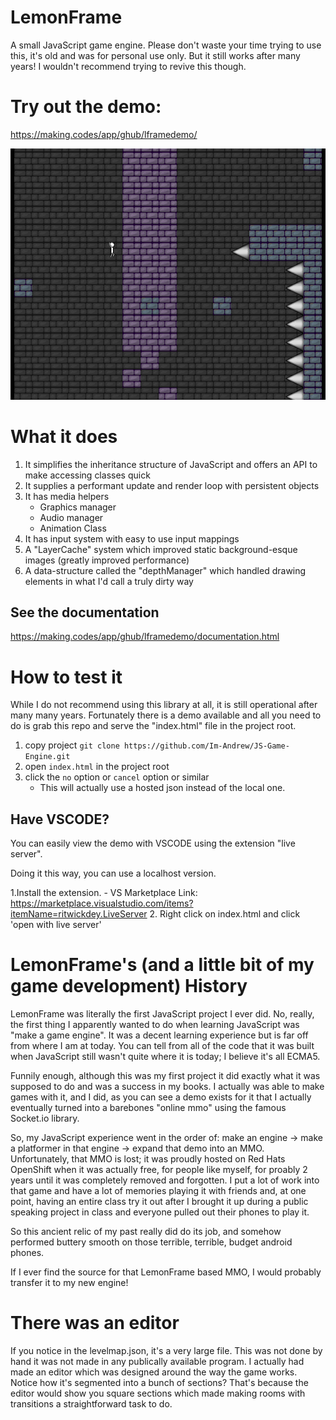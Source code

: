 # LemonFrame

A small JavaScript game engine. Please don't waste your time trying to use this, it's old 
and was for personal use only. But it still works after many years! I wouldn't recommend trying to revive this though.

# Try out the demo:

https://making.codes/app/ghub/lframedemo/

![](gh/demo.gif)


# What it does

1. It simplifies the inheritance structure of JavaScript and offers an API to make accessing classes quick
2. It supplies a performant update and render loop with persistent objects
3. It has media helpers
    - Graphics manager
    - Audio manager
    - Animation Class
4. It has input system with easy to use input mappings
5. A "LayerCache" system which improved static background-esque images (greatly improved performance)
6. A data-structure called the "depthManager" which handled drawing elements in what I'd call a truly dirty way

## See the documentation
https://making.codes/app/ghub/lframedemo/documentation.html

# How to test it

While I do not recommend using this library at all, it is still operational after many many years. 
Fortunately there is a demo available and all you need to do is grab this repo and serve the "index.html"
file in the project root.

1. copy project `git clone https://github.com/Im-Andrew/JS-Game-Engine.git`
2. open `index.html` in the project root
3. click the `no` option or `cancel` option or similar
    - This will actually use a hosted json instead of the local one.

## Have VSCODE? 
You can easily view the demo with VSCODE using the extension "live server".

Doing it this way, you can use a localhost version.

1.Install the extension.
    - VS Marketplace Link: https://marketplace.visualstudio.com/items?itemName=ritwickdey.LiveServer
2. Right click on index.html and click 'open with live server'


# LemonFrame's (and a little bit of my game development) History

LemonFrame was literally the first JavaScript project I ever did. No, really, the first
thing I apparently wanted to do when learning JavaScript was "make a game engine". It was
a decent learning experience but is far off from where I am at today. You can tell 
from all of the code that it was built when JavaScript still wasn't quite where it is
today; I believe it's all ECMA5. 

Funnily enough, although this was my first project it did exactly what it was supposed to 
do and was a success in my books. I actually was able to make games with it, and I did, as
you can see a demo exists for it that I actually eventually turned into a barebones "online mmo"
using the famous Socket.io library.

So, my JavaScript experience went in the order of: make an engine -> make a platformer in that engine
-> expand that demo into an MMO. Unfortunately, that MMO is lost; it was proudly hosted on Red Hats
OpenShift when it was actually free, for people like myself, for proably 2 years until it was completely
removed and forgotten. I put a lot of work into that game and have a lot of memories playing it with
friends and, at one point, having an entire class try it out after I brought it up during a
public speaking project in class and everyone pulled out their phones to play it. 

So this ancient relic of my past really did do its job, and somehow performed buttery smooth on those
terrible, terrible, budget android phones. 

If I ever find the source for that LemonFrame based MMO, I would probably transfer it to my new engine!

# There was an editor
If you notice in the levelmap.json, it's a very large file. This was not done by hand it was not made in
any publically available program. I actually had made an editor which was designed around the way the
game works. Notice how it's segmented into a bunch of sections? That's because the editor would show you square sections which made making rooms with transitions a straightforward task to do.
